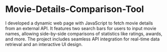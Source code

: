 # Movie-Details-Comparison-Tool
I developed a dynamic web page with JavaScript to fetch movie details from an external API. It features two search bars for users to input movie names, allowing side-by-side comparisons of statistics like ratings, awards, and more. The project includes seamless API integration for real-time data retrieval and an interactive UI design.

